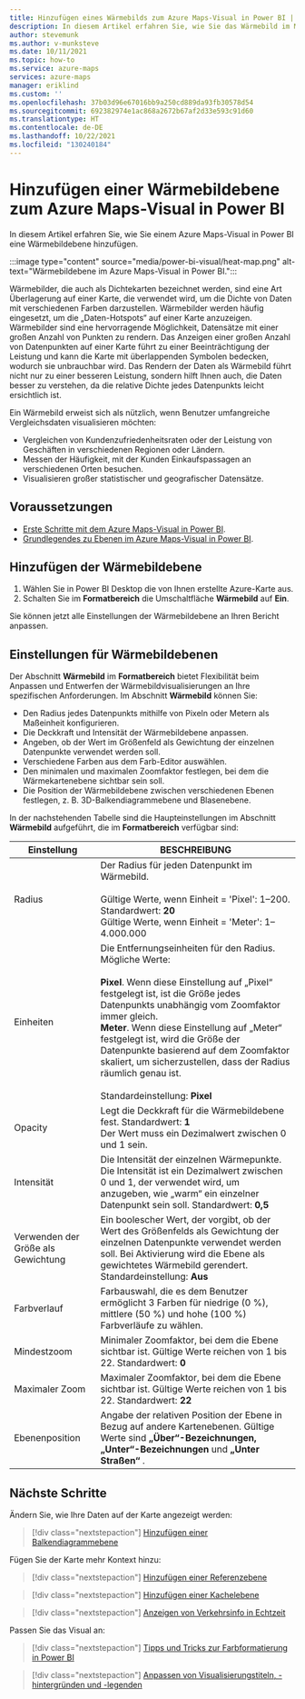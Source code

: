 ```yaml
---
title: Hinzufügen eines Wärmebilds zum Azure Maps-Visual in Power BI | Microsoft Azure Maps
description: In diesem Artikel erfahren Sie, wie Sie das Wärmebild im Microsoft Azure Maps-Visual in Power BI verwenden.
author: stevemunk
ms.author: v-munksteve
ms.date: 10/11/2021
ms.topic: how-to
ms.service: azure-maps
services: azure-maps
manager: eriklind
ms.custom: ''
ms.openlocfilehash: 37b03d96e67016bb9a250cd889da93fb30578d54
ms.sourcegitcommit: 692382974e1ac868a2672b67af2d33e593c91d60
ms.translationtype: HT
ms.contentlocale: de-DE
ms.lasthandoff: 10/22/2021
ms.locfileid: "130240184"
---
```

# <a name="add-a-heat-map-layer-to-the-azure-maps-visual-for-power-bi"></a>Hinzufügen einer Wärmebildebene zum Azure Maps-Visual in Power BI

In diesem Artikel erfahren Sie, wie Sie einem Azure Maps-Visual in Power BI eine Wärmebildebene hinzufügen.

:::image type="content" source="media/power-bi-visual/heat-map.png" alt-text="Wärmebildebene im Azure Maps-Visual in Power BI.":::

Wärmebilder, die auch als Dichtekarten bezeichnet werden, sind eine Art Überlagerung auf einer Karte, die verwendet wird, um die Dichte von Daten mit verschiedenen Farben darzustellen. Wärmebilder werden häufig eingesetzt, um die „Daten-Hotspots“ auf einer Karte anzuzeigen. Wärmebilder sind eine hervorragende Möglichkeit, Datensätze mit einer großen Anzahl von Punkten zu rendern. Das Anzeigen einer großen Anzahl von Datenpunkten auf einer Karte führt zu einer Beeinträchtigung der Leistung und kann die Karte mit überlappenden Symbolen bedecken, wodurch sie unbrauchbar wird. Das Rendern der Daten als Wärmebild führt nicht nur zu einer besseren Leistung, sondern hilft Ihnen auch, die Daten besser zu verstehen, da die relative Dichte jedes Datenpunkts leicht ersichtlich ist.

Ein Wärmebild erweist sich als nützlich, wenn Benutzer umfangreiche Vergleichsdaten visualisieren möchten:

- Vergleichen von Kundenzufriedenheitsraten oder der Leistung von Geschäften in verschiedenen Regionen oder Ländern.
- Messen der Häufigkeit, mit der Kunden Einkaufspassagen an verschiedenen Orten besuchen.
- Visualisieren großer statistischer und geografischer Datensätze.

## <a name="prerequisites"></a>Voraussetzungen

- [Erste Schritte mit dem Azure Maps-Visual in Power BI](/azure/azure-maps/power-bi-visual-getting-started).
- [Grundlegendes zu Ebenen im Azure Maps-Visual in Power BI](/azure/azure-maps/power-bi-visual-understanding-layers).

## <a name="add-the-heat-map-layer"></a>Hinzufügen der Wärmebildebene

1. Wählen Sie in Power BI Desktop die von Ihnen erstellte Azure-Karte aus.
1. Schalten Sie im **Formatbereich**  die Umschaltfläche **Wärmebild** auf **Ein**.

Sie können jetzt alle Einstellungen der Wärmebildebene an Ihren Bericht anpassen.

## <a name="heat-map-layer-settings"></a>Einstellungen für Wärmebildebenen

Der Abschnitt **Wärmebild** im **Formatbereich** bietet Flexibilität beim Anpassen und Entwerfen der Wärmebildvisualisierungen an Ihre spezifischen Anforderungen. Im Abschnitt **Wärmebild** können Sie:

- Den Radius jedes Datenpunkts mithilfe von Pixeln oder Metern als Maßeinheit konfigurieren.
- Die Deckkraft und Intensität der Wärmebildebene anpassen.  
- Angeben, ob der Wert im Größenfeld als Gewichtung der einzelnen Datenpunkte verwendet werden soll.
- Verschiedene Farben aus dem Farb-Editor auswählen.
- Den minimalen und maximalen Zoomfaktor festlegen, bei dem die Wärmekartenebene sichtbar sein soll.
- Die Position der Wärmebildebene zwischen verschiedenen Ebenen festlegen, z. B. 3D-Balkendiagrammebene und Blasenebene.

In der nachstehenden Tabelle sind die Haupteinstellungen im Abschnitt **Wärmebild** aufgeführt, die im **Formatbereich** verfügbar sind:

| Einstellung              | BESCHREIBUNG      |
|----------------------|------------------|
| Radius | Der Radius für jeden Datenpunkt im Wärmebild.<br /><br />Gültige Werte, wenn Einheit = 'Pixel': 1–200. Standardwert: **20**<br />Gültige Werte, wenn Einheit = 'Meter': 1–4.000.000|
| Einheiten  | Die Entfernungseinheiten für den Radius. Mögliche Werte:<br /><br />**Pixel**. Wenn diese Einstellung auf „Pixel“ festgelegt ist, ist die Größe jedes Datenpunkts unabhängig vom Zoomfaktor immer gleich.<br />**Meter**. Wenn diese Einstellung auf „Meter“ festgelegt ist, wird die Größe der Datenpunkte basierend auf dem Zoomfaktor skaliert, um sicherzustellen, dass der Radius räumlich genau ist.<br /><br /> Standardeinstellung: **Pixel**  |
| Opacity | Legt die Deckkraft für die Wärmebildebene fest. Standardwert: **1**<br/>Der Wert muss ein Dezimalwert zwischen 0 und 1 sein. |
| Intensität | Die Intensität der einzelnen Wärmepunkte. Die Intensität ist ein Dezimalwert zwischen 0 und 1, der verwendet wird, um anzugeben, wie „warm“ ein einzelner Datenpunkt sein soll. Standardwert: **0,5** |
| Verwenden der Größe als Gewichtung | Ein boolescher Wert, der vorgibt, ob der Wert des Größenfelds als Gewichtung der einzelnen Datenpunkte verwendet werden soll. Bei Aktivierung wird die Ebene als gewichtetes Wärmebild gerendert. Standardeinstellung: **Aus** |
| Farbverlauf |Farbauswahl, die es dem Benutzer ermöglicht 3 Farben für niedrige (0 %), mittlere (50 %) und hohe (100 %) Farbverläufe zu wählen. |
| Mindestzoom |Minimaler Zoomfaktor, bei dem die Ebene sichtbar ist. Gültige Werte reichen von 1 bis 22. Standardwert: **0** |
|Maximaler Zoom |Maximaler Zoomfaktor, bei dem die Ebene sichtbar ist.  Gültige Werte reichen von 1 bis 22. Standardwert: **22**|
|Ebenenposition |Angabe der relativen Position der Ebene in Bezug auf andere Kartenebenen. Gültige Werte sind **„Über“-Bezeichnungen,** **„Unter“-Bezeichnungen** und **„Unter Straßen“** . |

## <a name="next-steps"></a>Nächste Schritte

Ändern Sie, wie Ihre Daten auf der Karte angezeigt werden:

> [!div class="nextstepaction"]
> [Hinzufügen einer Balkendiagrammebene](power-bi-visual-add-bar-chart-layer.md)

Fügen Sie der Karte mehr Kontext hinzu:

> [!div class="nextstepaction"]
> [Hinzufügen einer Referenzebene](power-bi-visual-add-reference-layer.md)

> [!div class="nextstepaction"]
> [Hinzufügen einer Kachelebene](power-bi-visual-add-tile-layer.md)

> [!div class="nextstepaction"]
> [Anzeigen von Verkehrsinfo in Echtzeit](power-bi-visual-show-real-time-traffic.md)

Passen Sie das Visual an:

> [!div class="nextstepaction"]
> [Tipps und Tricks zur Farbformatierung in Power BI](/power-bi/visuals/service-tips-and-tricks-for-color-formatting)

> [!div class="nextstepaction"]
> [Anpassen von Visualisierungstiteln, -hintergründen und -legenden](/power-bi/visuals/power-bi-visualization-customize-title-background-and-legend)
